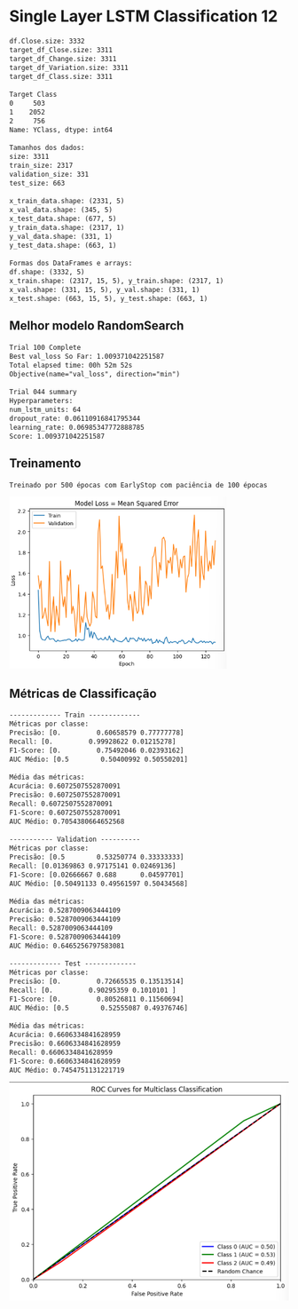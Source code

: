# Single Layer LSTM Classification 12

    df.Close.size: 3332
    target_df_Close.size: 3311
    target_df_Change.size: 3311
    target_df_Variation.size: 3311
    target_df_Class.size: 3311

    Target Class
    0     503
    1    2052
    2     756
    Name: YClass, dtype: int64

    Tamanhos dos dados:
    size: 3311
    train_size: 2317
    validation_size: 331
    test_size: 663

    x_train_data.shape: (2331, 5)
    x_val_data.shape: (345, 5)
    x_test_data.shape: (677, 5)
    y_train_data.shape: (2317, 1)
    y_val_data.shape: (331, 1)
    y_test_data.shape: (663, 1)

    Formas dos DataFrames e arrays:
    df.shape: (3332, 5)
    x_train.shape: (2317, 15, 5), y_train.shape: (2317, 1)
    x_val.shape: (331, 15, 5), y_val.shape: (331, 1)
    x_test.shape: (663, 15, 5), y_test.shape: (663, 1)

## Melhor modelo RandomSearch

    Trial 100 Complete
    Best val_loss So Far: 1.009371042251587
    Total elapsed time: 00h 52m 52s
    Objective(name="val_loss", direction="min")

    Trial 044 summary
    Hyperparameters:
    num_lstm_units: 64
    dropout_rate: 0.06110916841795344
    learning_rate: 0.06985347772888785
    Score: 1.009371042251587

## Treinamento 
    Treinado por 500 épocas com EarlyStop com paciência de 100 épocas
![Alt text](./img/loss12.png)

## Métricas de Classificação
    
    ------------- Train -------------
    Métricas por classe:
    Precisão: [0.         0.60658579 0.77777778]
    Recall: [0.         0.99928622 0.01215278]
    F1-Score: [0.         0.75492046 0.02393162]
    AUC Médio: [0.5        0.50400992 0.50550201]

    Média das métricas:
    Acurácia: 0.6072507552870091
    Precisão: 0.6072507552870091
    Recall: 0.6072507552870091
    F1-Score: 0.6072507552870091
    AUC Médio: 0.7054380664652568

    ----------- Validation ----------
    Métricas por classe:
    Precisão: [0.5        0.53250774 0.33333333]
    Recall: [0.01369863 0.97175141 0.02469136]
    F1-Score: [0.02666667 0.688      0.04597701]
    AUC Médio: [0.50491133 0.49561597 0.50434568]

    Média das métricas:
    Acurácia: 0.5287009063444109
    Precisão: 0.5287009063444109
    Recall: 0.5287009063444109
    F1-Score: 0.5287009063444109
    AUC Médio: 0.6465256797583081

    ------------- Test -------------
    Métricas por classe:
    Precisão: [0.         0.72665535 0.13513514]
    Recall: [0.         0.90295359 0.1010101 ]
    F1-Score: [0.         0.80526811 0.11560694]
    AUC Médio: [0.5        0.52555087 0.49376746]

    Média das métricas:
    Acurácia: 0.6606334841628959
    Precisão: 0.6606334841628959
    Recall: 0.6606334841628959
    F1-Score: 0.6606334841628959
    AUC Médio: 0.7454751131221719
![Alt text](./img/auc12.png)
    